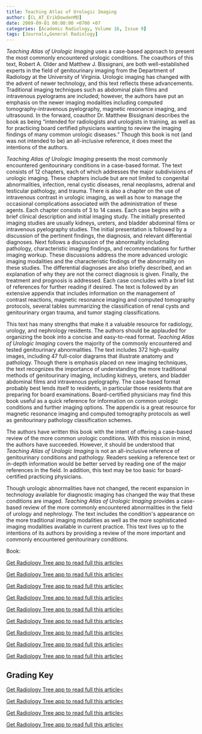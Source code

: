 ```yaml
---
title: Teaching Atlas of Urologic Imaging
author: [CL_AT_ErikDowdenMD]
date: 2009-09-01 00:00:00 +0700 +07
categories: [Academic Radiology, Volume 16, Issue 9]
tags: [Journals,General Radiology]
---
```

_Teaching Atlas of Urologic Imaging_ uses a case-based approach to present the most commonly encountered urologic conditions. The coauthors of this text, Robert A. Older and Matthew J. Bissignani, are both well-established experts in the field of genitourinary imaging from the Department of Radiology at the University of Virginia. Urologic imaging has changed with the advent of newer technology, and this text reflects these advancements. Traditional imaging techniques such as abdominal plain films and intravenous pyelograms are included; however, the authors have put an emphasis on the newer imaging modalities including computed tomography-intravenous pyelography, magnetic resonance imaging, and ultrasound. In the forward, coauthor Dr. Matthew Bissignani describes the book as being “intended for radiologists and urologists in training, as well as for practicing board certified physicians wanting to review the imaging findings of many common urologic diseases.” Though this book is not (and was not intended to be) an all-inclusive reference, it does meet the intentions of the authors.

_Teaching Atlas of Urologic Imaging_ presents the most commonly encountered genitourinary conditions in a case-based format. The text consists of 12 chapters, each of which addresses the major subdivisions of urologic imaging. These chapters include but are not limited to congenital abnormalities, infection, renal cystic diseases, renal neoplasms, adrenal and testicular pathology, and trauma. There is also a chapter on the use of intravenous contrast in urologic imaging, as well as how to manage the occasional complications associated with the administration of these agents. Each chapter consists of 3 to 14 cases. Each case begins with a brief clinical description and initial imaging study. The initially presented imaging studies are usually kidneys, ureters, and bladder abdominal films or intravenous pyelography studies. The initial presentation is followed by a discussion of the pertinent findings, the diagnosis, and relevant differential diagnoses. Next follows a discussion of the abnormality including pathology, characteristic imaging findings, and recommendations for further imaging workup. These discussions address the more advanced urologic imaging modalities and the characteristic findings of the abnormality on these studies. The differential diagnoses are also briefly described, and an explanation of why they are not the correct diagnosis is given. Finally, the treatment and prognosis is addressed. Each case concludes with a brief list of references for further reading if desired. The text is followed by an extensive appendix that includes information on the management of contrast reactions, magnetic resonance imaging and computed tomography protocols, several tables summarizing the classification of renal cysts and genitourinary organ trauma, and tumor staging classifications.

This text has many strengths that make it a valuable resource for radiology, urology, and nephrology residents. The authors should be applauded for organizing the book into a concise and easy-to-read format. _Teaching Atlas of Urologic Imaging_ covers the majority of the commonly encountered and tested genitourinary abnormalities. The text includes 372 high-quality images, including 47 full-color diagrams that illustrate anatomy and pathology. Though there is emphasis placed on new imaging techniques, the text recognizes the importance of understanding the more traditional methods of genitourinary imaging, including kidneys, ureters, and bladder abdominal films and intravenous pyelography. The case-based format probably best lends itself to residents, in particular those residents that are preparing for board examinations. Board-certified physicians may find this book useful as a quick reference for information on common urologic conditions and further imaging options. The appendix is a great resource for magnetic resonance imaging and computed tomography protocols as well as genitourinary pathology classification schemes.

The authors have written this book with the intent of offering a case-based review of the more common urologic conditions. With this mission in mind, the authors have succeeded. However, it should be understood that _Teaching Atlas of Urologic Imaging_ is not an all-inclusive reference of genitourinary conditions and pathology. Readers seeking a reference text or in-depth information would be better served by reading one of the major references in the field. In addition, this text may be too basic for board-certified practicing physicians.

Though urologic abnormalities have not changed, the recent expansion in technology available for diagnostic imaging has changed the way that these conditions are imaged. _Teaching Atlas of Urologic Imaging_ provides a case-based review of the more commonly encountered abnormalities in the field of urology and nephrology. The text includes the condition's appearance on the more traditional imaging modalities as well as the more sophisticated imaging modalities available in current practice. This text lives up to the intentions of its authors by providing a review of the more important and commonly encountered genitourinary conditions.

Book:

[Get Radiology Tree app to read full this article<](https://clinicalpub.com/app)

[Get Radiology Tree app to read full this article<](https://clinicalpub.com/app)

[Get Radiology Tree app to read full this article<](https://clinicalpub.com/app)

[Get Radiology Tree app to read full this article<](https://clinicalpub.com/app)

[Get Radiology Tree app to read full this article<](https://clinicalpub.com/app)

[Get Radiology Tree app to read full this article<](https://clinicalpub.com/app)

[Get Radiology Tree app to read full this article<](https://clinicalpub.com/app)

[Get Radiology Tree app to read full this article<](https://clinicalpub.com/app)

[Get Radiology Tree app to read full this article<](https://clinicalpub.com/app)

## Grading Key

[Get Radiology Tree app to read full this article<](https://clinicalpub.com/app)

[Get Radiology Tree app to read full this article<](https://clinicalpub.com/app)

[Get Radiology Tree app to read full this article<](https://clinicalpub.com/app)

[Get Radiology Tree app to read full this article<](https://clinicalpub.com/app)